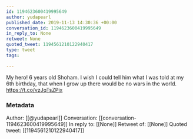 ```yaml
---
id: 1194623600419995649
author: yudapearl
published_date: 2019-11-13 14:30:36 +00:00
conversation_id: 1194623600419995649
in_reply_to: None
retweet: None
quoted_tweet: 1194561210122940417
type: tweet
tags:

---
```


My hero! 6 years old Shoham. I wish I could tell him what I was told at my 6th birthday, that when I grow up there would be no wars in the world. https://t.co/vzJqTsZPix

### Metadata

Author: [[@yudapearl]]
Conversation: [[conversation-1194623600419995649]]
In reply to: [[None]]
Retweet of: [[None]]
Quoted tweet: [[1194561210122940417]]
